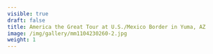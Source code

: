 ```yaml
---
visible: true
draft: false
title: America the Great Tour at U.S./Mexico Border in Yuma, AZ
image: /img/gallery/mm1104230260-2.jpg
weight: 1
---
```

